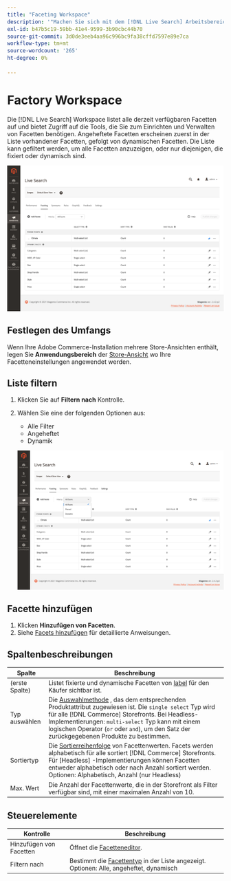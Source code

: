 ```yaml
---
title: "Faceting Workspace"
description: '"Machen Sie sich mit dem [!DNL Live Search] Arbeitsbereich "facettieren".'
exl-id: b47b5c19-59bb-41e4-9599-3b90cbc44b70
source-git-commit: 3d0de3eeb4aa96c996bc9fa38cffd7597e89e7ca
workflow-type: tm+mt
source-wordcount: '265'
ht-degree: 0%

---
```


# Factory Workspace

Die [!DNL Live Search] Workspace listet alle derzeit verfügbaren Facetten auf und bietet Zugriff auf die Tools, die Sie zum Einrichten und Verwalten von Facetten benötigen. Angeheftete Facetten erscheinen zuerst in der Liste vorhandener Facetten, gefolgt von dynamischen Facetten. Die Liste kann gefiltert werden, um alle Facetten anzuzeigen, oder nur diejenigen, die fixiert oder dynamisch sind.

![Factory-Arbeitsbereich](assets/faceting-workspace.png)

## Festlegen des Umfangs

Wenn Ihre Adobe Commerce-Installation mehrere Store-Ansichten enthält, legen Sie **Anwendungsbereich** der [Store-Ansicht](https://experienceleague.adobe.com/docs/commerce-admin/start/setup/websites-stores-views.html#scope-settings) wo Ihre Facetteneinstellungen angewendet werden.

## Liste filtern

1. Klicken Sie auf **Filtern nach** Kontrolle.
1. Wählen Sie eine der folgenden Optionen aus:

   * Alle Filter
   * Angeheftet
   * Dynamik

   ![Factory-Arbeitsbereich](assets/facets-filter-by.png)

## Facette hinzufügen

1. Klicken **Hinzufügen von Facetten**.
1. Siehe [Facets hinzufügen](facets-add.md) für detaillierte Anweisungen.

## Spaltenbeschreibungen

| Spalte | Beschreibung |
|--- |--- |
| (erste Spalte) | Listet fixierte und dynamische Facetten von [label](facets-type.md) für den Käufer sichtbar ist. |
| Typ auswählen | Die [Auswahlmethode](facets-type.md) , das dem entsprechenden Produktattribut zugewiesen ist. Die `single select` Typ wird für alle [!DNL Commerce] Storefronts. Bei Headless-Implementierungen: `multi-select` Typ kann mit einem logischen Operator (`or` oder `and`), um den Satz der zurückgegebenen Produkte zu bestimmen. |
| Sortiertyp | Die [Sortierreihenfolge](facets-type.md) von Facettenwerten. Facets werden alphabetisch für alle sortiert [!DNL Commerce] Storefronts. Für [Headless] -Implementierungen können Facetten entweder alphabetisch oder nach Anzahl sortiert werden. Optionen: Alphabetisch, Anzahl (nur Headless) |
| Max. Wert | Die Anzahl der Facettenwerte, die in der Storefront als Filter verfügbar sind, mit einer maximalen Anzahl von 10. |

## Steuerelemente

| Kontrolle | Beschreibung |
|--- |--- |
| Hinzufügen von Facetten | Öffnet die [Facetteneditor](facets-add.md). |
| Filtern nach | Bestimmt die [Facettentyp](facets-type.md) in der Liste angezeigt. Optionen: Alle, angeheftet, dynamisch |
